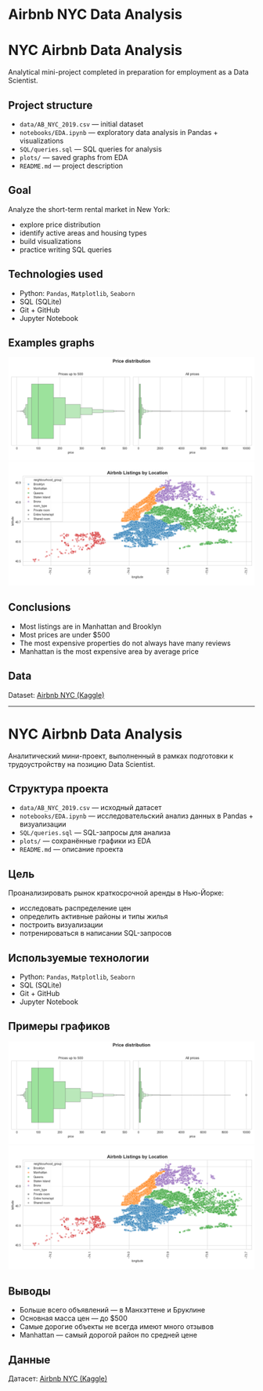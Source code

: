 # Airbnb NYC Data Analysis

# NYC Airbnb Data Analysis

Analytical mini-project completed in preparation for employment as a Data Scientist.

## Project structure

- `data/AB_NYC_2019.csv` — initial dataset
- `notebooks/EDA.ipynb` — exploratory data analysis in Pandas + visualizations
- `SQL/queries.sql` — SQL queries for analysis
- `plots/` — saved graphs from EDA
- `README.md` — project description

## Goal

Analyze the short-term rental market in New York:
- explore price distribution
- identify active areas and housing types
- build visualizations
- practice writing SQL queries

## Technologies used

- Python: `Pandas`, `Matplotlib`, `Seaborn`
- SQL (SQLite)
- Git + GitHub
- Jupyter Notebook

## Examples graphs

![Price boxplot](plots/price_boxplot.png)
![Listings map](plots/airbnb_location_scatter.png)

## Conclusions

- Most listings are in Manhattan and Brooklyn
- Most prices are under $500
- The most expensive properties do not always have many reviews
- Manhattan is the most expensive area by average price

## Data

Dataset: [Airbnb NYC (Kaggle)](https://www.kaggle.com/datasets/dgomonov/new-york-city-airbnb-open-data)

______________________________________________________________________________________________________

# NYC Airbnb Data Analysis

Аналитический мини-проект, выполненный в рамках подготовки к трудоустройству на позицию Data Scientist.

## Структура проекта

- `data/AB_NYC_2019.csv` — исходный датасет
- `notebooks/EDA.ipynb` — исследовательский анализ данных в Pandas + визуализации
- `SQL/queries.sql` — SQL-запросы для анализа
- `plots/` — сохранённые графики из EDA
- `README.md` — описание проекта

## Цель

Проанализировать рынок краткосрочной аренды в Нью-Йорке:
- исследовать распределение цен
- определить активные районы и типы жилья
- построить визуализации
- потренироваться в написании SQL-запросов

## Используемые технологии

- Python: `Pandas`, `Matplotlib`, `Seaborn`
- SQL (SQLite)
- Git + GitHub
- Jupyter Notebook

## Примеры графиков

![Price boxplot](plots/price_boxplot.png)
![Listings map](plots/airbnb_location_scatter.png)

## Выводы

- Больше всего объявлений — в Манхэттене и Бруклине
- Основная масса цен — до $500
- Самые дорогие объекты не всегда имеют много отзывов
- Manhattan — самый дорогой район по средней цене

## Данные

Датасет: [Airbnb NYC (Kaggle)](https://www.kaggle.com/datasets/dgomonov/new-york-city-airbnb-open-data)

